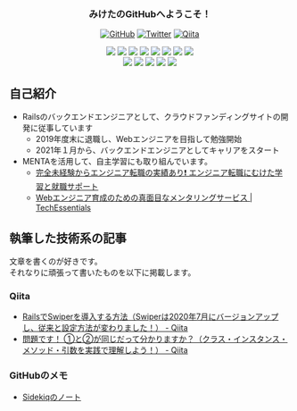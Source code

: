 <h3 align="center">みけたのGitHubへようこそ！</h3>

<p align="center">
   <a href="https://github.com/miketa_webprgr"><img alt="GitHub" title="GitHub" src="https://img.shields.io/badge/-GitHub-181717?style=for-the-badge&logo=github&logoColor=white"/></a>
  <a href="https://twitter.com/miketa_webprgr"><img alt="Twitter" title="Twitter" src="https://img.shields.io/badge/-Twitter-1DA1F2?style=for-the-badge&logo=twitter&logoColor=white"/></a>
  <a href="https://qiita.com/miketa_webprgr"><img alt="Qiita" title="Qiita" src="https://img.shields.io/badge/-Qiita-55C501?style=for-the-badge&logo=Qiita&logoColor=white"/></a>
</p>

<p align="center">
  <img src="https://img.shields.io/badge/-Ruby%20on%20Rails-333333?style=flat&logo=ruby-on-rails&logoColor=CC0000">
  <img src="https://img.shields.io/badge/-Ruby-333333?style=flat&logo=Ruby&logoColor=CC342D">
  <img src="https://img.shields.io/badge/-JavaScript-333333?style=flat&logo=javascript">
  <img src="https://img.shields.io/badge/-HTML-333333?style=flat&logo=HTML5">
  <img src="https://img.shields.io/badge/-CSS-333333?style=flat&logo=CSS3&logoColor=1572B6">
  <img src="https://img.shields.io/badge/-Bootstrap-333333?style=flat&logo=bootstrap&logoColor=563D7C">  
  <img src="https://img.shields.io/badge/-MySQL-333333?style=flat&logo=mysql">
  <img src="https://img.shields.io/badge/-Redis-333333?style=flat&logo=redis&logoColor=DC382D">
  <br>
  <img src="https://img.shields.io/badge/-Git-333333?style=flat&logo=git">
  <img src="https://img.shields.io/badge/-GitHub-333333?style=flat&logo=github">
  <img src="https://img.shields.io/badge/-Bitbucket-333333?style=flat&logo=bitbucket&logoColor=0052CC">
  <img src="https://img.shields.io/badge/-Visual%20Studio%20Code-333333?style=flat&logo=visual-studio-code&logoColor=007ACC">
  <img src="https://img.shields.io/badge/-Heroku-333333?style=flat&logo=Heroku&logoColor=430098">
</p>

## 自己紹介

* Railsのバックエンドエンジニアとして、クラウドファンディングサイトの開発に従事しています
   * 2019年度末に退職し、Webエンジニアを目指して勉強開始
   * 2021年１月から、バックエンドエンジニアとしてキャリアをスタート
* MENTAを活用して、自主学習にも取り組んでいます。
  - [完全未経験からエンジニア転職の実績あり❗️ エンジニア転職にむけた学習と就職サポート](https://menta.work/plan/577)
  - [Webエンジニア育成のための真面目なメンタリングサービス \| TechEssentials](https://tech-essentials.work/)

## 執筆した技術系の記事

文章を書くのが好きです。  
それなりに頑張って書いたものを以下に掲載します。  

### Qiita

* [RailsでSwiperを導入する方法（Swiperは2020年7月にバージョンアップし、従来と設定方法が変わりました！） \- Qiita](https://qiita.com/miketa_webprgr/items/0a3845aeb5da2ed75f82)
* [問題です！ ①と②が同じだって分かりますか？（クラス・インスタンス・メソッド・引数を実践で理解しよう！） \- Qiita](https://qiita.com/miketa_webprgr/items/361d339d2739792457ab)

### GitHubのメモ

* [Sidekiqのノート](https://github.com/miketa-webprgr/TIL/blob/master/11_Rails_Intensive_Training/12_issue_note.md)
